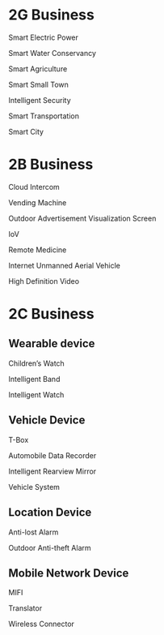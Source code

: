 # 2G Business
Smart Electric Power

Smart Water Conservancy

Smart Agriculture

Smart Small Town

Intelligent Security

Smart Transportation

Smart City
# 2B Business
Cloud Intercom

Vending Machine

Outdoor Advertisement Visualization Screen

IoV

Remote Medicine

Internet Unmanned Aerial Vehicle

High Definition Video
# 2C Business
## Wearable device
Children’s Watch

Intelligent Band

Intelligent Watch
## Vehicle Device
T-Box

Automobile Data Recorder

Intelligent Rearview Mirror

Vehicle System
## Location Device
Anti-lost Alarm

Outdoor Anti-theft Alarm
## Mobile Network Device
MIFI

Translator

Wireless Connector

